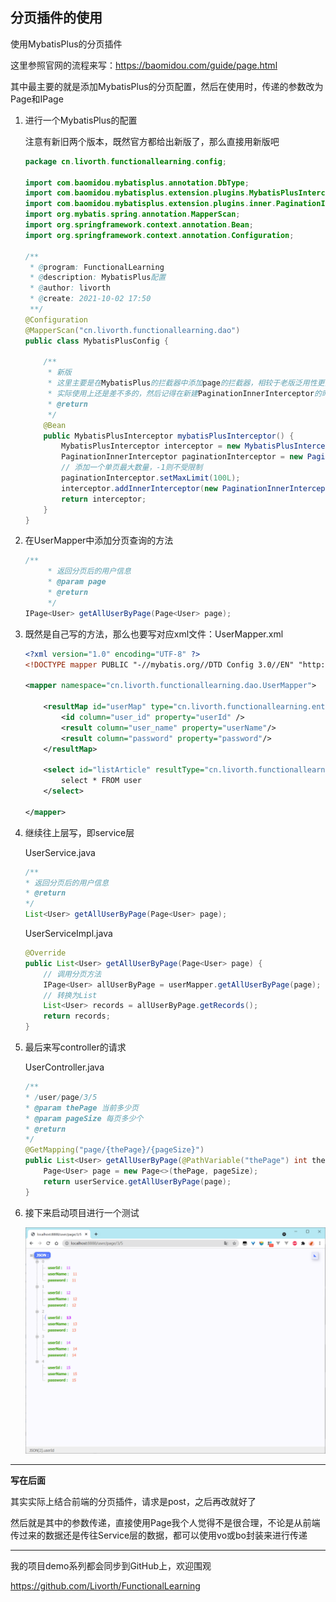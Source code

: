 ## 分页插件的使用

使用MybatisPlus的分页插件

这里参照官网的流程来写：https://baomidou.com/guide/page.html

其中最主要的就是添加MybatisPlus的分页配置，然后在使用时，传递的参数改为Page和IPage

1. 进行一个MybatisPlus的配置

	注意有新旧两个版本，既然官方都给出新版了，那么直接用新版吧

	```java
	package cn.livorth.functionallearning.config;
	
	import com.baomidou.mybatisplus.annotation.DbType;
	import com.baomidou.mybatisplus.extension.plugins.MybatisPlusInterceptor;
	import com.baomidou.mybatisplus.extension.plugins.inner.PaginationInnerInterceptor;
	import org.mybatis.spring.annotation.MapperScan;
	import org.springframework.context.annotation.Bean;
	import org.springframework.context.annotation.Configuration;
	
	/**
	 * @program: FunctionalLearning
	 * @description: MybatisPlus配置
	 * @author: livorth
	 * @create: 2021-10-02 17:50
	 **/
	@Configuration
	@MapperScan("cn.livorth.functionallearning.dao")
	public class MybatisPlusConfig {
	
	    /**
	     * 新版
	     * 这里主要是在MybatisPlus的拦截器中添加page的拦截器，相较于老版泛用性更高
	     * 实际使用上还是差不多的，然后记得在新建PaginationInnerInterceptor的时候注意自己是使用的哪个数据库
	     * @return
	     */
	    @Bean
	    public MybatisPlusInterceptor mybatisPlusInterceptor() {
	        MybatisPlusInterceptor interceptor = new MybatisPlusInterceptor();
	        PaginationInnerInterceptor paginationInterceptor = new PaginationInnerInterceptor(DbType.MYSQL);
	        // 添加一个单页最大数量，-1则不受限制
	        paginationInterceptor.setMaxLimit(100L);
	        interceptor.addInnerInterceptor(new PaginationInnerInterceptor(DbType.MYSQL));
	        return interceptor;
	    }
	}
	```

2. 在UserMapper中添加分页查询的方法

	```java
	/**
	     * 返回分页后的用户信息
	     * @param page
	     * @return
	     */
	IPage<User> getAllUserByPage(Page<User> page);
	```

3. 既然是自己写的方法，那么也要写对应xml文件：UserMapper.xml

	```xml
	<?xml version="1.0" encoding="UTF-8" ?>
	<!DOCTYPE mapper PUBLIC "-//mybatis.org//DTD Config 3.0//EN" "http://mybatis.org/dtd/mybatis-3-mapper.dtd">
	
	<mapper namespace="cn.livorth.functionallearning.dao.UserMapper">
	
	    <resultMap id="userMap" type="cn.livorth.functionallearning.entity.User">
	        <id column="user_id" property="userId" />
	        <result column="user_name" property="userName"/>
	        <result column="password" property="password"/>
	    </resultMap>
	
	    <select id="listArticle" resultType="cn.livorth.functionallearning.entity.User">
	        select * FROM user
	    </select>
	
	</mapper>
	```

4. 继续往上层写，即service层

	UserService.java

	```java
	/**
	* 返回分页后的用户信息
	* @return
	*/
	List<User> getAllUserByPage(Page<User> page);
	```

	UserServiceImpl.java

	```java
	@Override
	public List<User> getAllUserByPage(Page<User> page) {
	    // 调用分页方法
	    IPage<User> allUserByPage = userMapper.getAllUserByPage(page);
	    // 转换为List
	    List<User> records = allUserByPage.getRecords();
	    return records;
	}
	```

5. 最后来写controller的请求

	UserController.java

	```java
	/**
	* /user/page/3/5
	* @param thePage 当前多少页
	* @param pageSize 每页多少个
	* @return
	*/
	@GetMapping("page/{thePage}/{pageSize}")
	public List<User> getAllUserByPage(@PathVariable("thePage") int thePage, @PathVariable("pageSize") int pageSize){
	    Page<User> page = new Page<>(thePage, pageSize);
	    return userService.getAllUserByPage(page);
	}
	```

6. 接下来启动项目进行一个测试

	![image-20211002201642674](%E5%88%86%E9%A1%B5%E6%8F%92%E4%BB%B6%E7%9A%84%E4%BD%BF%E7%94%A8.assets/image-20211002201642674.png)

---

**写在后面**

其实实际上结合前端的分页插件，请求是post，之后再改就好了

然后就是其中的参数传递，直接使用Page我个人觉得不是很合理，不论是从前端传过来的数据还是传往Service层的数据，都可以使用vo或bo封装来进行传递

---

我的项目demo系列都会同步到GitHub上，欢迎围观

https://github.com/Livorth/FunctionalLearning












